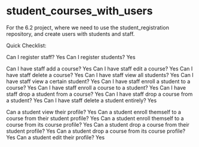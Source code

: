 # student_courses_with_users
For the 6.2 project, where we need to use the student_registration repository, and create users with students and staff.

Quick Checklist:

Can I register staff? Yes
Can I register students? Yes

Can I have staff add a course? Yes
Can I have staff edit a course? Yes
Can I have staff delete a course? Yes
Can I have staff view all students? Yes
Can I have staff view a certain student? Yes
Can I have staff enroll a student to a course? Yes
Can I have staff enroll a course to a student? Yes
Can I have staff drop a student from a course? Yes
Can I have staff drop a course from a student? Yes
Can I have staff delete a student entirely? Yes

Can a student view their profile? Yes
Can a student enroll themself to a course from their student profile? Yes
Can a student enroll themself to a course from its course profile? Yes
Can a student drop a course from their student profile? Yes
Can a student drop a course from its course profile? Yes
Can a student edit their profile? Yes
